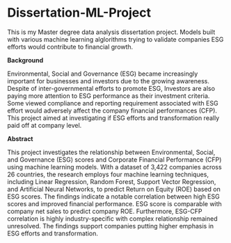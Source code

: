# Dissertation-ML-Project
This is my Master degree data analysis dissertation project.  Models built with various machine learning alglorithms trying to validate companies ESG efforts would contribute to financial growth.

**Background**

Environmental, Social and Governance (ESG) became increasingly important for businesses and investors due to the growing awareness. Despite of inter-governmental efforts to promote ESG, Investors are also paying more attention to ESG performance as their investment criteria. Some viewed compliance and reporting requirement associated with ESG effort would adversely affect the company financial performances (CFP). This project aimed at investigating if ESG efforts and transformation really paid off at company level.

**Abstract**

This project investigates the relationship between Environmental, Social, and Governance (ESG) scores and Corporate Financial Performance (CFP) using machine learning models. With a dataset of 3,422 companies across 26 countries, the research employs four machine learning techniques, including Linear Regression, Random Forest, Support Vector Regression, and Artificial Neural Networks, to predict Return on Equity (ROE) based on ESG scores. The findings indicate a notable correlation between high ESG scores and improved financial performance. ESG score is comparable with company net sales to predict company ROE. Furthermore, ESG-CFP correlation is highly industry-specific with complex relationship remained unresolved. The findings support companies putting higher emphasis in ESG efforts and transformation.
